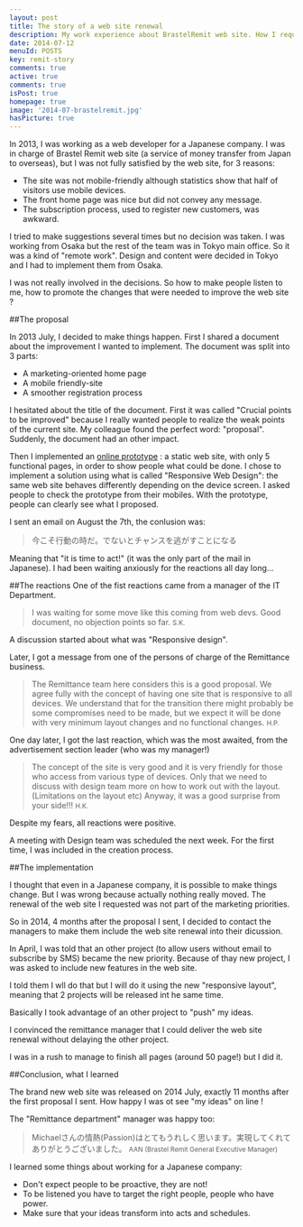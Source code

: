 ```yaml
---
layout: post
title: The story of a web site renewal
description: My work experience about BrastelRemit web site. How I requested the changes that were needed to improve the web site efficiency. 
date: 2014-07-12
menuId: POSTS
key: remit-story
comments: true
active: true
comments: true
isPost: true
homepage: true
image: '2014-07-brastelremit.jpg'
hasPicture: true
---
```


In 2013, I was working as a web developer for a Japanese company.
I was in charge of Brastel Remit web site (a service of money transfer from Japan to overseas), but I was not fully satisfied by the web site, for 3 reasons:

* The site was not mobile-friendly although statistics show that half of visitors use mobile devices.
* The front home page was nice but did not convey any message.
* The subscription process, used to register new customers, was awkward.

I tried to make suggestions several times but no decision was taken.
I was working from Osaka but the rest of the team was in Tokyo main office.
So it was a kind of "remote work".
Design and content were decided in Tokyo and I had to implement them from Osaka.  

I was not really involved in the decisions.
So how to make people listen to me, how to promote the changes that were needed to improve the web site ?



##The proposal

In 2013 July, I decided to make things happen.
First I shared a document about the improvement I wanted to implement.
The document was split into 3 parts:

* A marketing-oriented home page
* A mobile friendly-site
* A smoother registration process

I hesitated about the title of the document.
First it was called "Crucial points to be improved" because I really wanted people to realize the weak points of the current site.
My colleague found the perfect word: "proposal".
Suddenly, the document had an other impact.

Then I implemented an [online prototype](http://michaelrambeau.com/it/projects/brastelremit/) : a static web site, with only 5 functional pages, in order to show people what could be done.
I chose to implement a solution using what is called "Responsive Web Design": the same web site behaves differently depending on the device screen.
I asked people to check the prototype from their mobiles.
With the prototype, people can clearly see what I proposed.

I sent an email on August the 7th, the conlusion was:

> 今こそ行動の時だ。でないとチャンスを逃がすことになる

Meaning that "it is time to act!" (it was the only part of the mail in Japanese).
I had been waiting anxiously for the reactions all day long...

##The reactions
One of the fist reactions came from a manager of the IT Department.
>I was waiting for some move like this coming from web devs.
Good document, no objection points so far.
<small>S.K.</small>

A discussion started about what was "Responsive design".

Later, I got a message from one of the persons of charge of the Remittance business.

> The Remittance team here considers this is a good proposal.
We agree fully with the concept of having one site that is responsive to all devices.
We understand that for the transition there might probably be some compromises need to be made, 
but we expect it will be done with very minimum layout changes and no functional changes.
<small>H.P.</small>

One day later, I got the last reaction, which was the most awaited, from the advertisement section leader (who was my manager!)

> The concept of the site is very good and it is very friendly for  those who access from various type of devices.
Only that we need to discuss  with design team more on how to work out with the layout. (Limitations on the layout etc)
Anyway, it was a good surprise from your side!!!
 <small>H.K.</small>


Despite my fears, all reactions were positive.

A meeting with Design team was scheduled the next week.
For the first time, I was included in the creation process.



##The implementation

I thought that even in a Japanese company, it is possible to make things change.
But I was wrong because actually nothing really moved.
The renewal of the web site I requested was not part of the marketing priorities.

So in 2014, 4 months after the proposal I sent, I decided to contact the managers to make them include the web site renewal into their dicussion.

In April, I was told that an other project (to allow users without email to subscribe by SMS) became the new priority.
Because of thay new project, I was asked to include new features in the web site.

I told them I wll do that but I will do it using the new "responsive layout", meaning that 2 projects will be released int he same time.

Basically I took advantage of an other project to "push" my ideas.

I convinced the remittance manager that I could deliver the web site renewal without delaying the other project.

I was in a rush to manage to finish all pages (around 50 page!) but I did it.



##Conclusion, what I learned

The brand new web site was released on 2014 July, exactly 11 months after the first proposal I sent.
How happy I was ot see "my ideas" on line !

The "Remittance department" manager was happy too:

> Michaelさんの情熱(Passion)はとてもうれしく思います。実現してくれてありがとうございました。
 <small>AAN (Brastel Remit General Executive Manager)</small>


I learned some things about working for a Japanese company:

* Don't expect people to be proactive, they are not!
* To be listened you have to target the right people, people who have power.
* Make sure that your ideas transform into acts and schedules.
